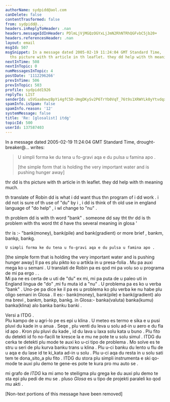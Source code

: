 ```yaml
---
authorName: sydpidd@aol.com
canDelete: false
contentTrasformed: false
from: sydpidd@...
headers.inReplyToHeader: .nan
headers.messageIdInHeader: PDlmLjVjMGQzOGYxLjJmN2RhNTRhQGFvbC5jb20+
headers.referencesHeader: .nan
layout: email
msgId: 507
msgSnippet: In a message dated 2005-02-19 11:24:04 GMT Standard Time, ... thr dd is
  ths picture with th article in th leaflet. they dd help with th meaning much. th
nextInTime: 508
nextInTopic: 0
numMessagesInTopic: 4
postDate: '1112296266'
prevInTime: 506
prevInTopic: 503
profile: sydpidd1926
replyTo: LIST
senderId: u5VGaa8ewzBpYi4gfC5D-UmgDKySv2P6TrYb0VqT_76t9s1XRWYLk0yYtvdqx3KLUnQf9tqX
spamInfo.isSpam: false
spamInfo.reason: '12'
systemMessage: false
title: 'Re: [glosalist] itdg'
topicId: 500
userId: 137587403
---
```


In a message dated 2005-02-19 11:24:04 GMT Standard Time, 
drought-breaker@... writes:

>   U simpli forma ke du tena u fo-gravi aqa e du pulsa u famina apo .
> 
> [the simple form that is holding the very important water and is pushing 
> hunger away]
> 

thr dd is ths picture with th article in th leaflet. they dd help with th 
meaning much.

th translate of Robin dd is what i dd want thus thn program of i dd work . i 
dd not is sure of th use of "du" by i , i dd is think of th old use in england 
language of "do help" , i wl change to "nu" . 
 
th problem dd is with th word "bank" .
 someone dd say tht thr dd is th problem with ths word tht d have ths several 
meaning in glosa '  

thr is :- "bank(money), bank(pile) and bank(gradient) or more brief , bankm, 
bankp, bankg.   

    U simpli forma ke du tena u fo-gravi aqa e du pulsa u famina apo .

[the simple form that is holding the very important water and is pushing 
hunger away]
Il pa es plu pikto ko u artikla in u presa-folia . Mu pa auxi mega ko u 
semani  . 
U translati de Robin pa es qod mi pa volu so u programa de mi pa ergo .   .  
Mi pa ne es certa de u uti de "du" ex mi, mi pa puta de u paleo uti in 
England lingua de "do" ,mi fu muta id a "nu" . U problema pa es ko u verba  "bank" . 
Uno-pe pa dice ke il pa es u problema ko plu verba ke nu habe plu oligo 
semani in Glosa . 
Il es:- bank(money), bank(pile) e bank(gradient) alo ma brevi , bankm, bankp, 
bankg.
  in Glosa:-
banka(valuta) banka(kumu) banka(klina) alo banka banku banki .

Versi  a  ITDG .  
 Plu kampo de u agri-lo pe es epi u klina . U meteo es termo e sika e u pusi 
pluvi du kade in u anua . Seqe , plu venti du leva u solu ad-in u aero e  du 
fla id apo . Kron plu pluvi du kade , id du lava u laxa solu kata u buno . Plu 
fito du detekti id fo no-facili te kresce la e mu ne pote te u solu  simul . 
ITDG du cerka te detekti plu mode te auxi ko u-ci tipo de problema . Mo solve 
es te stru u seri de plu kurva banku trans u klina . Plu u-ci banku du lento u 
flu de u aqa e du lase id te  ki_kata ad-in u solu . Plu u-ci aqa du resta in 
u solu sati tem te dona_sito_a plu fito . ITDG du stora plu simpli instrumenta 
e ski qo-mode te auxi plu demo te gene-es pote te kura pro mu auto se . 

 mi grafo  de *ITDG*  ka mi amo te steiligma  plu  grega ke du auxi plu demo 
te sta epi plu pedi de mu se . pluso *Glosa*  es u tipo de projekti paraleli 
ko qod mu akti .


[Non-text portions of this message have been removed]


